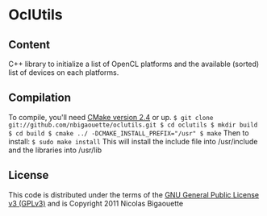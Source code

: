 OclUtils
================================

Content
-------------------------

C++ library to initialize a list of OpenCL platforms and the available (sorted) list of devices on each platforms.

Compilation
-------------------------

To compile, you'll need [CMake version 2.4](http://www.cmake.org/) or up.
``$ git clone git://github.com/nbigaouette/oclutils.git
$ cd oclutils
$ mkdir build
$ cd build
$ cmake ../ -DCMAKE_INSTALL_PREFIX="/usr"
$ make``
Then to install:
``$ sudo make install``
This will install the include file into /usr/include and the
libraries into /usr/lib



License
-------------------------

This code is distributed under the terms of the [GNU General Public License v3 (GPLv3)](http://www.gnu.org/licenses/gpl.html) and is Copyright 2011 Nicolas Bigaouette
